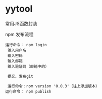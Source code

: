 # yytool
常用JS函数封装

npm 发布流程

```
运行命令： npm login
 输入用户名
 输入密码
 输入邮箱
 输入验证码（邮箱中的）

 提交、发布git

 运行命令：npm version '0.0.3'（往上添加版本）
运行命令： npm publish
```